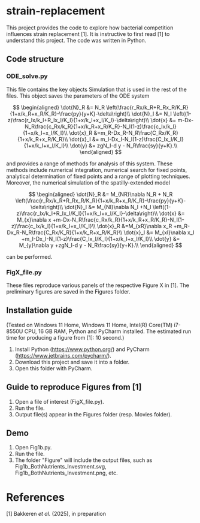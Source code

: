 # strain-replacement
This project provides the code to explore how bacterial competition influences strain replacement [1]. It is instructive to first read [1] to understand this project. The code was written in Python.

## Code structure
### ODE_solve.py
This file contains the key objects Simulation that is used in the rest of the files. This object saves the parameters of the ODE system

$$
\begin{aligned}
\dot{N}_R &= N_R \left(\frac{r_Rx/k_R+R_Rx_R/K_R}{1+x/k_R+x_R/K_R}-\frac{py}{y+K}-\delta\right)\\
    \dot{N}_I &= N_I \left((1-z)\frac{r_Ix/k_I+R_Ix_I/K_I}{1+x/k_I+x_I/K_I}-\delta\right)\\
    \dot{x} &= m-Dx-N_R\frac{c_Rx/k_R}{1+x/k_R+x_R/K_R}-N_I(1-z)\frac{c_Ix/k_I}{1+x/k_I+x_I/K_I}\\
    \dot{x}_R &=m_R-Dx_R-N_R\frac{C_Rx/K_R}{1+x/k_R+x_R/K_R}\\
    \dot{x}_I &= m_I-Dx_I-N_I(1-z)\frac{C_Ix_I/K_I}{1+x/k_I+x_I/K_I}\\
    \dot{y} &= zgN_I-d y - N_R\frac{sy}{y+K}.\\
\end{aligned}
$$

and provides a range of methods for analysis of this system. These methods include numerical integration, numerical search for fixed points, analytical determination of fixed points and a range of plotting techniques. Moreover, the numerical simulation of the spatilly-extended model

$$
\begin{aligned}
\dot{N}_R &= M_{NR}\nabla N_R + N_R \left(\frac{r_Rx/k_R+R_Rx_R/K_R}{1+x/k_R+x_R/K_R}-\frac{py}{y+K}-\delta\right)\\
    \dot{N}_I &= M_{NI}\nabla N_I +N_I \left((1-z)\frac{r_Ix/k_I+R_Ix_I/K_I}{1+x/k_I+x_I/K_I}-\delta\right)\\
    \dot{x} &= M_{x}\nabla x +m-Dx-N_R\frac{c_Rx/k_R}{1+x/k_R+x_R/K_R}-N_I(1-z)\frac{c_Ix/k_I}{1+x/k_I+x_I/K_I}\\
    \dot{x}_R &=M_{xR}\nabla x_R +m_R-Dx_R-N_R\frac{C_Rx/K_R}{1+x/k_R+x_R/K_R}\\
    \dot{x}_I &= M_{xI}\nabla x_I +m_I-Dx_I-N_I(1-z)\frac{C_Ix_I/K_I}{1+x/k_I+x_I/K_I}\\
    \dot{y} &= M_{y}\nabla y +zgN_I-d y - N_R\frac{sy}{y+K}.\\
\end{aligned}
$$

can be performed.


### FigX_file.py
These files reproduce various panels of the respective Figure X in [1]. The preliminary figures are saved in the Figures folder.

## Installation guide
(Tested on Windows 11 Home, Windows 11 Home, Intel(R) Core(TM) i7-8550U CPU, 16 GB RAM, Python and PyCharm installed. The estimated run time for producing a figure from [1]: 10 second.)
1) Install Python (https://www.python.org/) and PyCharm (https://www.jetbrains.com/pycharm/).
2) Download this project and save it into a folder.
3) Open this folder with PyCharm.

## Guide to reproduce Figures from [1]
1) Open a file of interest (FigX_file.py).
2) Run the file.
3) Output file(s) appear in the Figures folder (resp. Movies folder).

## Demo
1) Open Fig1b.py.
2) Run the file.
3) The folder "Figure" will include the output files, such as Fig1b_BothNutrients_Investment.svg, Fig1b_BothNutrients_Investment.png, etc.

# References
[1] Bakkeren *et al.* (2025), in preparation
